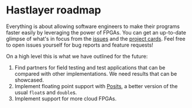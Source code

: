 # Hastlayer roadmap



Everything is about allowing software engineers to make their programs faster easily by leveraging the power of FPGAs. You can get an up-to-date glimpse of what's in focus from the [issues](https://github.com/Lombiq/Hastlayer-SDK/issues) and the [project cards](https://github.com/Lombiq/Hastlayer-SDK/projects/1). Feel free to open issues yourself for bug reports and feature requests!

On a high level this is what we have outlined for the future:

1. Find partners for field testing and test applications that can be compared with other implementations. We need results that can be showcased.
2. Implement floating point support with [Posits](https://github.com/Lombiq/Hastlayer-SDK/issues/21), a better version of the usual `float`s and `double`s.
3. Implement support for more cloud FPGAs.